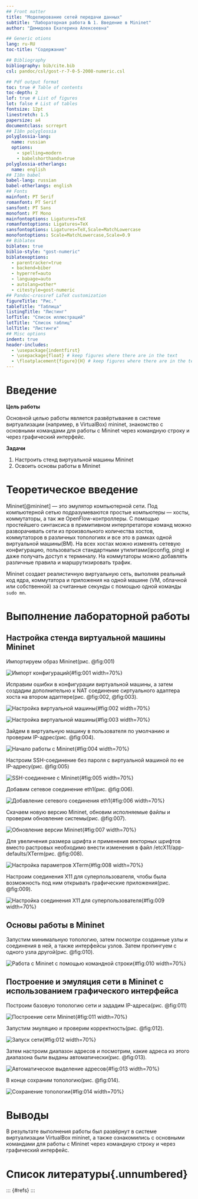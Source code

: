 ```yaml
---
## Front matter
title: "Моделирование сетей передачи данных"
subtitle: "Лабораторная работа № 1. Введение в Mininet"
author: "Демидова Екатерина Алексеевна"

## Generic otions
lang: ru-RU
toc-title: "Содержание"

## Bibliography
bibliography: bib/cite.bib
csl: pandoc/csl/gost-r-7-0-5-2008-numeric.csl

## Pdf output format
toc: true # Table of contents
toc-depth: 2
lof: true # List of figures
lot: false # List of tables
fontsize: 12pt
linestretch: 1.5
papersize: a4
documentclass: scrreprt
## I18n polyglossia
polyglossia-lang:
  name: russian
  options:
	- spelling=modern
	- babelshorthands=true
polyglossia-otherlangs:
  name: english
## I18n babel
babel-lang: russian
babel-otherlangs: english
## Fonts
mainfont: PT Serif
romanfont: PT Serif
sansfont: PT Sans
monofont: PT Mono
mainfontoptions: Ligatures=TeX
romanfontoptions: Ligatures=TeX
sansfontoptions: Ligatures=TeX,Scale=MatchLowercase
monofontoptions: Scale=MatchLowercase,Scale=0.9
## Biblatex
biblatex: true
biblio-style: "gost-numeric"
biblatexoptions:
  - parentracker=true
  - backend=biber
  - hyperref=auto
  - language=auto
  - autolang=other*
  - citestyle=gost-numeric
## Pandoc-crossref LaTeX customization
figureTitle: "Рис."
tableTitle: "Таблица"
listingTitle: "Листинг"
lofTitle: "Список иллюстраций"
lotTitle: "Список таблиц"
lolTitle: "Листинги"
## Misc options
indent: true
header-includes:
  - \usepackage{indentfirst}
  - \usepackage{float} # keep figures where there are in the text
  - \floatplacement{figure}{H} # keep figures where there are in the text
---
```


# Введение

**Цель работы**

Основной целью работы является развёртывание в системе виртуализации (например, в VirtualBox) mininet, знакомство с основными командами для работы с Mininet через командную строку и через графический интерфейс.

**Задачи**

1. Настроить стенд виртуальной машины Mininet
2. Освоить основы работы в Mininet

# Теоретическое введение

Mininet[@mininet] — это эмулятор компьютерной сети. Под компьютерной сетью подразумеваются простые компьютеры — хосты, коммутаторы, а так же OpenFlow-контроллеры. С помощью простейшего синтаксиса в примитивном интерпретаторе команд можно разворачивать сети из произвольного количества хостов, коммутаторов в различных топологиях и все это в рамках одной виртуальной машины(ВМ). На всех хостах можно изменять сетевую конфигурацию, пользоваться стандартными утилитами(ipconfig, ping) и даже получать доступ к терминалу. На коммутаторы можно добавлять различные правила и маршрутизировать трафик.

Mininet создает реалистичную виртуальную сеть, выполняя реальный код ядра, коммутатора и приложения на одной машине (VM, облачной или собственной) за считанные секунды с помощью одной команды `sudo mn`. 

# Выполнение лабораторной работы

## Настройка стенда виртуальной машины Mininet

Импортируем образ Mininet(рис. @fig:001)

![Импорт конфигураций](image/1.png){#fig:001 width=70%}

Исправим ошибки в конфигурации виртуальной машины, а затем создадим дополнительно к NAT соединение сиртуального адаптера хоста на втором адаптере(рис. @fig:002, @fig:003).

![Настройка виртуальной машины](image/2.png){#fig:002 width=70%}

![Настройка виртуальной машины](image/3.png){#fig:003 width=70%}

Зайдем в виртуальную машину в пользователя по умолчанию и проверим IP-адрес(рис. @fig:004).

![Начало работы с Mininet](image/4.png){#fig:004 width=70%}

Настроим SSH-соединение без пароля с виртуальной машиной по ее IP-адресу(рис. @fig:005)

![SSH-соединение с Mininet](image/5.png){#fig:005 width=70%}

Добавим сетевое соединение eth1(рис. @fig:006).

![Добавление сетевого соединения eth1](image/6.png){#fig:006 width=70%}

Скачаем новую версию Mininet, обновим исполняемые файлы и проверим обновление системы(рис. @fig:007).

![Обновление версии Mininet](image/7.png){#fig:007 width=70%}

Для увеличения размера шрифта и применения векторных шрифтов вместо растровых необходимо внести изменения в файл /etcX11/app-defaults/XTerm(рис. @fig:008).

![Настройка параметров XTerm](image/8.png){#fig:008 width=70%}

Настроим соединения X11 для суперпользователя, чтобы была возможность под ним открывать графические приложения(рис. @fig:009).

![Настройка соединения X11 для суперпользователя](image/9.png){#fig:009 width=70%}

## Основы работы в Mininet

Запустим минимальную топологию, затем посмотри созданные узлы и соединения в ней, а также интерфейсы узлов. Затем пропингуем с одного узла другой(рис. @fig:010).

![Работа с Mininet с помощью командной строки](image/10.png){#fig:010 width=70%}

## Построение и эмуляция сети в Mininet с использованием графического интерфейса

Построим базовую топологию сети и зададим IP-адреса(рис. @fig:011)

![Построение сети Mininet](image/11.png){#fig:011 width=70%}

Запустим эмуляцию и проверим корректность(рис. @fig:012).

![Запуск сети](image/12.png){#fig:012 width=70%}

Затем настроим диапазон адресов и посмотрим, какие адреса из этого диапазона были выданы автоматически(рис. @fig:013).

![Автоматическое выделение адресов](image/13.png){#fig:013 width=70%}

В конце сохраним топологию(рис. @fig:014).

![Сохранение топологии](image/14.png){#fig:014 width=70%}

# Выводы

В результате выполнения работы был развёрнут в системе виртуализации  VirtualBox mininet, а также ознакомились с основными командами для работы с Mininet через командную строку и через графический интерфейс.

# Список литературы{.unnumbered}

::: {#refs}
:::


